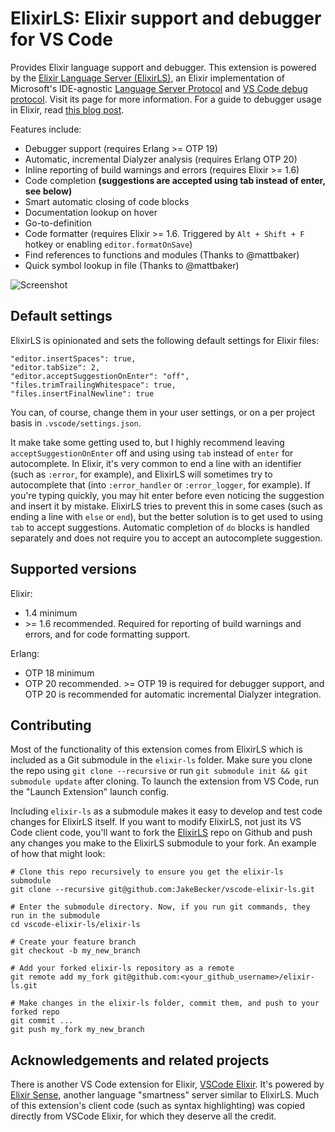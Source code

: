 # ElixirLS: Elixir support and debugger for VS Code

Provides Elixir language support and debugger. This extension is powered by the [Elixir Language Server (ElixirLS)](https://github.com/JakeBecker/elixir-ls), an Elixir implementation of Microsoft's IDE-agnostic [Language Server Protocol](https://github.com/Microsoft/language-server-protocol) and [VS Code debug protocol](https://code.visualstudio.com/docs/extensionAPI/api-debugging). Visit its page for more information. For a guide to debugger usage in Elixir, read [this blog post](https://medium.com/@JakeBeckerCode/debugging-elixir-in-vs-code-400e21814614).

Features include:

* Debugger support (requires Erlang >= OTP 19)
* Automatic, incremental Dialyzer analysis (requires Erlang OTP 20)
* Inline reporting of build warnings and errors (requires Elixir >= 1.6)
* Code completion **(suggestions are accepted using tab instead of enter, see below)**
* Smart automatic closing of code blocks
* Documentation lookup on hover
* Go-to-definition
* Code formatter (requires Elixir >= 1.6. Triggered by `Alt + Shift + F` hotkey or enabling `editor.formatOnSave`)
* Find references to functions and modules (Thanks to @mattbaker)
* Quick symbol lookup in file (Thanks to @mattbaker)

![Screenshot](https://raw.githubusercontent.com/JakeBecker/elixir-ls/master/images/screenshot.png)

## Default settings

ElixirLS is opinionated and sets the following default settings for Elixir files:

```
"editor.insertSpaces": true,
"editor.tabSize": 2,
"editor.acceptSuggestionOnEnter": "off",
"files.trimTrailingWhitespace": true,
"files.insertFinalNewline": true
```

You can, of course, change them in your user settings, or on a per project basis in `.vscode/settings.json`.

It make take some getting used to, but I highly recommend leaving `acceptSuggestionOnEnter` off and using using `tab` instead of `enter` for autocomplete. In Elixir, it's very common to end a line with an identifier (such as `:error`, for example), and ElixirLS will sometimes try to autocomplete that (into `:error_handler` or `:error_logger`, for example). If you're typing quickly, you may hit enter before even noticing the suggestion and insert it by mistake. ElixirLS tries to prevent this in some cases (such as ending a line with `else` or `end`), but the better solution is to get used to using `tab` to accept suggestions. Automatic completion of `do` blocks is handled separately and does not require you to accept an autocomplete suggestion.

## Supported versions

Elixir:

* 1.4 minimum
* \>= 1.6 recommended. Required for reporting of build warnings and errors, and for code formatting support.

Erlang:

* OTP 18 minimum
* OTP 20 recommended. >= OTP 19 is required for debugger support, and OTP 20 is recommended for automatic incremental Dialyzer integration.

## Contributing

Most of the functionality of this extension comes from ElixirLS which is included as a Git submodule in the `elixir-ls` folder. Make sure you clone the repo using `git clone --recursive` or run `git submodule init && git submodule update` after cloning. To launch the extension from VS Code, run the "Launch Extension" launch config.

Including `elixir-ls` as a submodule makes it easy to develop and test code changes for ElixirLS itself. If you want to modify ElixirLS, not just its VS Code client code, you'll want to fork the [ElixirLS](https://github.com/JakeBecker/elixir-ls) repo on Github and push any changes you make to the ElixirLS submodule to your fork. An example of how that might look:

```
# Clone this repo recursively to ensure you get the elixir-ls submodule
git clone --recursive git@github.com:JakeBecker/vscode-elixir-ls.git

# Enter the submodule directory. Now, if you run git commands, they run in the submodule
cd vscode-elixir-ls/elixir-ls

# Create your feature branch
git checkout -b my_new_branch

# Add your forked elixir-ls repository as a remote
git remote add my_fork git@github.com:<your_github_username>/elixir-ls.git

# Make changes in the elixir-ls folder, commit them, and push to your forked repo
git commit ...
git push my_fork my_new_branch
```

## Acknowledgements and related projects

There is another VS Code extension for Elixir, [VSCode Elixir](https://github.com/fr1zle/vscode-elixir). It's powered by [Elixir Sense](https://github.com/msaraiva/elixir_sense), another language "smartness" server similar to ElixirLS. Much of this extension's client code (such as syntax highlighting) was copied directly from VSCode Elixir, for which they deserve all the credit.
